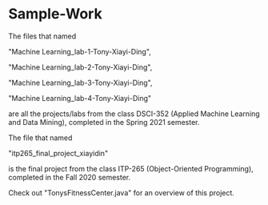 # Sample-Work

The files that named 
 
   "Machine Learning_lab-1-Tony-Xiayi-Ding",
  
   "Machine Learning_lab-2-Tony-Xiayi-Ding", 
  
   "Machine Learning_lab-3-Tony-Xiayi-Ding",
  
   "Machine Learning_lab-4-Tony-Xiayi-Ding" 

are all the projects/labs from the class DSCI-352 (Applied Machine Learning and Data Mining), completed in the Spring 2021 semester.


The file that named 
  
   "itp265_final_project_xiayidin"

is the final project from the class ITP-265 (Object-Oriented Programming), completed in the Fall 2020 semester. 

Check out "TonysFitnessCenter.java" for an overview of this project.
